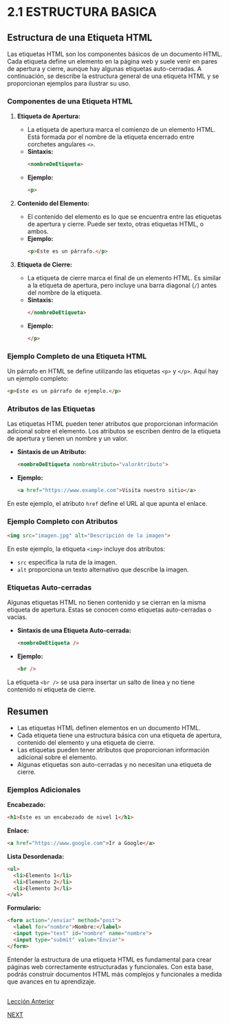 # 2.1 ESTRUCTURA BASICA

## Estructura de una Etiqueta HTML

Las etiquetas HTML son los componentes básicos de un documento HTML. Cada etiqueta define un elemento en la página web y suele venir en pares de apertura y cierre, aunque hay algunas etiquetas auto-cerradas. A continuación, se describe la estructura general de una etiqueta HTML y se proporcionan ejemplos para ilustrar su uso.

### Componentes de una Etiqueta HTML

1. **Etiqueta de Apertura:**
   - La etiqueta de apertura marca el comienzo de un elemento HTML. Está formada por el nombre de la etiqueta encerrado entre corchetes angulares `<>`.
   - **Sintaxis:**
     ```html
     <nombreDeEtiqueta>
     ```
   - **Ejemplo:**
     ```html
     <p>
     ```

2. **Contenido del Elemento:**
   - El contenido del elemento es lo que se encuentra entre las etiquetas de apertura y cierre. Puede ser texto, otras etiquetas HTML, o ambos.
   - **Ejemplo:**
     ```html
     <p>Este es un párrafo.</p>
     ```

3. **Etiqueta de Cierre:**
   - La etiqueta de cierre marca el final de un elemento HTML. Es similar a la etiqueta de apertura, pero incluye una barra diagonal (`/`) antes del nombre de la etiqueta.
   - **Sintaxis:**
     ```html
     </nombreDeEtiqueta>
     ```
   - **Ejemplo:**
     ```html
     </p>
     ```

### Ejemplo Completo de una Etiqueta HTML

Un párrafo en HTML se define utilizando las etiquetas `<p>` y `</p>`. Aquí hay un ejemplo completo:

```html
<p>Este es un párrafo de ejemplo.</p>
```

### Atributos de las Etiquetas

Las etiquetas HTML pueden tener atributos que proporcionan información adicional sobre el elemento. Los atributos se escriben dentro de la etiqueta de apertura y tienen un nombre y un valor.

- **Sintaxis de un Atributo:**
  ```html
  <nombreDeEtiqueta nombreAtributo="valorAtributo">
  ```
- **Ejemplo:**
  ```html
  <a href="https://www.example.com">Visita nuestro sitio</a>
  ```

En este ejemplo, el atributo `href` define el URL al que apunta el enlace.

### Ejemplo Completo con Atributos

```html
<img src="imagen.jpg" alt="Descripción de la imagen">
```
En este ejemplo, la etiqueta `<img>` incluye dos atributos:
- `src` especifica la ruta de la imagen.
- `alt` proporciona un texto alternativo que describe la imagen.

### Etiquetas Auto-cerradas

Algunas etiquetas HTML no tienen contenido y se cierran en la misma etiqueta de apertura. Estas se conocen como etiquetas auto-cerradas o vacías.

- **Sintaxis de una Etiqueta Auto-cerrada:**
  ```html
  <nombreDeEtiqueta />
  ```
- **Ejemplo:**
  ```html
  <br />
  ```

La etiqueta `<br />` se usa para insertar un salto de línea y no tiene contenido ni etiqueta de cierre.

## Resumen

- Las etiquetas HTML definen elementos en un documento HTML.
- Cada etiqueta tiene una estructura básica con una etiqueta de apertura, contenido del elemento y una etiqueta de cierre.
- Las etiquetas pueden tener atributos que proporcionan información adicional sobre el elemento.
- Algunas etiquetas son auto-cerradas y no necesitan una etiqueta de cierre.

### Ejemplos Adicionales

**Encabezado:**
```html
<h1>Este es un encabezado de nivel 1</h1>
```

**Enlace:**
```html
<a href="https://www.google.com">Ir a Google</a>
```

**Lista Desordenada:**
```html
<ul>
  <li>Elemento 1</li>
  <li>Elemento 2</li>
  <li>Elemento 3</li>
</ul>
```

**Formulario:**
```html
<form action="/enviar" method="post">
  <label for="nombre">Nombre:</label>
  <input type="text" id="nombre" name="nombre">
  <input type="submit" value="Enviar">
</form>
```

Entender la estructura de una etiqueta HTML es fundamental para crear páginas web correctamente estructuradas y funcionales. Con esta base, podrás construir documentos HTML más complejos y funcionales a medida que avances en tu aprendizaje.

##

[Lección Anterior](/1-Introducción/4-concepto-basicos-git.md)  

[NEXT](2-estructura-pagina-web.md)


